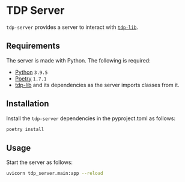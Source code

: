 # TDP Server

`tdp-server` provides a server to interact with [`tdp-lib`](https://github.com/tOSIT-IO/tdp-lib).

## Requirements

The server is made with Python. The following is required:

- [Python](https://www.python.org/) `3.9.5`
- [Poetry](https://python-poetry.org/) `1.7.1`
- [tdp-lib](https://github.com/tOSIT-IO/tdp-lib) and its dependencies as the server imports classes from it.

## Installation

Install the `tdp-server` dependencies in the pyproject.toml as follows:

```bash
poetry install
```

## Usage

Start the server as follows:

```bash
uvicorn tdp_server.main:app --reload
```
